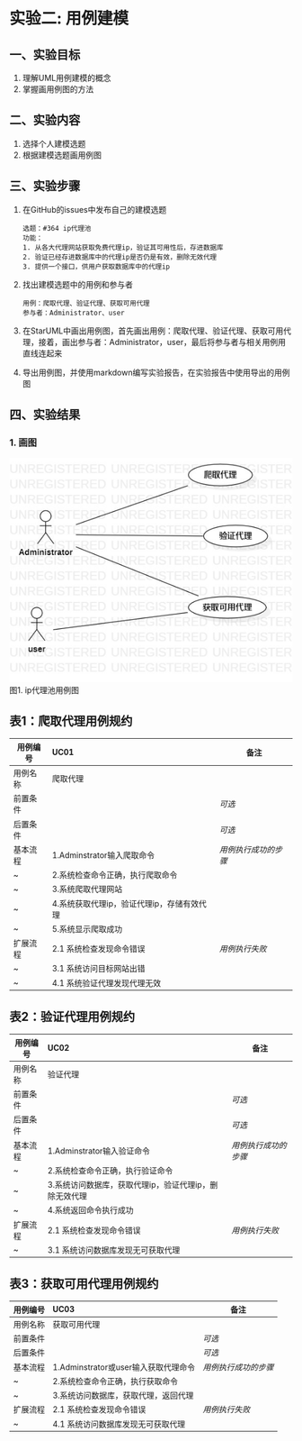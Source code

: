 # 实验二: 用例建模

## 一、实验目标

1. 理解UML用例建模的概念
2. 掌握画用例图的方法

## 二、实验内容

1. 选择个人建模选题
2. 根据建模选题画用例图

## 三、实验步骤

1. 在GitHub的issues中发布自己的建模选题

    ```
    选题：#364 ip代理池
    功能：
    1. 从各大代理网站获取免费代理ip，验证其可用性后，存进数据库
    2. 验证已经存进数据库中的代理ip是否仍是有效，删除无效代理
    3. 提供一个接口，供用户获取数据库中的代理ip
    ```

2. 找出建模选题中的用例和参与者

    ```
    用例：爬取代理、验证代理、获取可用代理
    参与者：Administrator、user
    ```

3. 在StarUML中画出用例图，首先画出用例：爬取代理、验证代理、获取可用代理，接着，画出参与者：Administrator，user，最后将参与者与相关用例用直线连起来

4. 导出用例图，并使用markdown编写实验报告，在实验报告中使用导出的用例图

## 四、实验结果

### 1. 画图

![用例图](./Lab2_UseCaseDiagram.jpg)  
图1. ip代理池用例图

## 表1：爬取代理用例规约  

用例编号  | UC01 | 备注  
-|:-|-  
用例名称  | 爬取代理  |   
前置条件  |      | *可选*   
后置条件  |      | *可选*   
基本流程  | 1.Adminstrator输入爬取命令  |*用例执行成功的步骤*    
~| 2.系统检查命令正确，执行爬取命令  |   
~| 3.系统爬取代理网站   |   
~| 4.系统获取代理ip，验证代理ip，存储有效代理   |   
~| 5.系统显示爬取成功   |  
扩展流程  | 2.1 系统检查发现命令错误   |*用例执行失败*    
~| 3.1 系统访问目标网站出错  |  
~| 4.1 系统验证代理发现代理无效  |  


## 表2：验证代理用例规约  

用例编号  | UC02 | 备注  
-|:-|-  
用例名称  | 验证代理  |   
前置条件  |      | *可选*   
后置条件  |      | *可选*   
基本流程  | 1.Adminstrator输入验证命令  |*用例执行成功的步骤*    
~| 2.系统检查命令正确，执行验证命令  |   
~| 3.系统访问数据库，获取代理ip，验证代理ip，删除无效代理   |   
~| 4.系统返回命令执行成功   |   
扩展流程  | 2.1 系统检查发现命令错误   |*用例执行失败*    
~| 3.1 系统访问数据库发现无可获取代理   |  


## 表3：获取可用代理用例规约  

用例编号  | UC03 | 备注  
-|:-|-  
用例名称  | 获取可用代理  |   
前置条件  |      | *可选*   
后置条件  |      | *可选*   
基本流程  | 1.Adminstrator或user输入获取代理命令  |*用例执行成功的步骤*    
~| 2.系统检查命令正确，执行获取命令  |   
~| 3.系统访问数据库，获取代理，返回代理   |   
扩展流程  | 2.1 系统检查发现命令错误  |*用例执行失败*    
~| 4.1  系统访问数据库发现无可获取代理 |  
